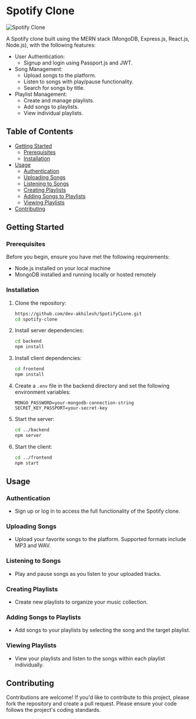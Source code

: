 # Spotify Clone

![Spotify Clone](https://your-image-url-here.com)

A Spotify clone built using the MERN stack (MongoDB, Express.js, React.js, Node.js), with the following features:

- User Authentication:
  - Signup and login using Passport.js and JWT.
- Song Management:
  - Upload songs to the platform.
  - Listen to songs with play/pause functionality.
  - Search for songs by title.
- Playlist Management:
  - Create and manage playlists.
  - Add songs to playlists.
  - View individual playlists.

## Table of Contents

- [Getting Started](#getting-started)
  - [Prerequisites](#prerequisites)
  - [Installation](#installation)
- [Usage](#usage)
  - [Authentication](#authentication)
  - [Uploading Songs](#uploading-songs)
  - [Listening to Songs](#listening-to-songs)
  - [Creating Playlists](#creating-playlists)
  - [Adding Songs to Playlists](#adding-songs-to-playlists)
  - [Viewing Playlists](#viewing-playlists)
- [Contributing](#contributing)

## Getting Started

### Prerequisites

Before you begin, ensure you have met the following requirements:

- Node.js installed on your local machine
- MongoDB installed and running locally or hosted remotely

### Installation

1. Clone the repository:

   ```bash
   https://github.com/dev-akhilesh/SpotifyCLone.git
   cd spotify-clone
   ```

2. Install server dependencies:

   ```bash
   cd backend
   npm install
   ```

3. Install client dependencies:

   ```bash
   cd frontend
   npm install
   ```

4. Create a `.env` file in the backend directory and set the following environment variables:

   ```env
   MONGO_PASSWORD=your-mongodb-connection-string
   SECRET_KEY_PASSPORT=your-secret-key
   ```

5. Start the server:

   ```bash
   cd ../backend
   npm server
   ```

6. Start the client:

   ```bash
   cd ../frontend
   npm start
   ```

## Usage

### Authentication

- Sign up or log in to access the full functionality of the Spotify clone.

### Uploading Songs

- Upload your favorite songs to the platform. Supported formats include MP3 and WAV.

### Listening to Songs

- Play and pause songs as you listen to your uploaded tracks.

### Creating Playlists

- Create new playlists to organize your music collection.

### Adding Songs to Playlists

- Add songs to your playlists by selecting the song and the target playlist.

### Viewing Playlists

- View your playlists and listen to the songs within each playlist individually.

## Contributing

Contributions are welcome! If you'd like to contribute to this project, please fork the repository and create a pull request. Please ensure your code follows the project's coding standards.


